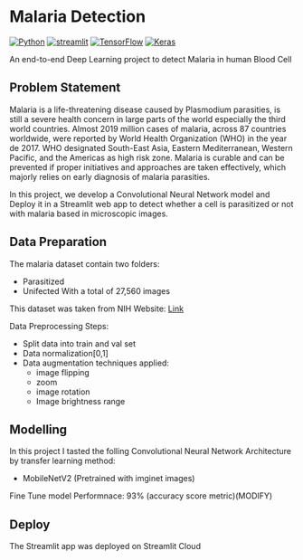 # **Malaria Detection**

[![Python](https://img.shields.io/badge/python-3670A0?style=for-the-badge&logo=python&logoColor=ffdd54)](https://www.python.org)
[![streamlit](https://img.shields.io/badge/Streamlit-FF4B4B?style=for-the-badge&logo=Streamlit&logoColor=white)](https://streamlit.io/)
[![TensorFlow](https://img.shields.io/badge/TensorFlow-%23FF6F00.svg?style=for-the-badge&logo=TensorFlow&logoColor=white)](https://www.tensorflow.org/)
[![Keras](https://img.shields.io/badge/Keras-%23D00000.svg?style=for-the-badge&logo=Keras&logoColor=white)](https://keras.io/)

An end-to-end Deep Learning project to detect Malaria in human Blood Cell

## **Problem Statement**
Malaria is a life-threatening disease caused by Plasmodium parasities, is still a severe health concern in large parts of the world especially the third world countries. Almost 2019 million cases of malaria, across 87 countries worldwide, were reported by World Health Organization (WHO) in the year de 2017. WHO designated South-East Asia, Eastern Mediterranean, Western Pacific, and the Americas as high risk zone. Malaria is curable and can be prevented if proper initiatives and approaches are taken effectively, which majorly relies on early diagnosis of malaria parasities.

In this project, we develop a Convolutional Neural Network model and Deploy it in a Streamlit web app to detect whether a cell is parasitized or not with malaria based in microscopic images.



## **Data Preparation**
The malaria dataset contain two folders:
  - Parasitized 
  - Unifected
With a total of 27,560 images

This dataset was taken from NIH Website: [Link](https://ceb.nlm.nih.gov/repositories/malaria-datasets/)

Data Preprocessing Steps:

- Split data into train and val set
- Data normalization[0,1]
- Data augmentation techniques applied:
  - image flipping
  - zoom
  - image rotation
  - Image brightness range

## **Modelling**
In this project I tasted the folling Convolutional Neural Network Architecture by transfer learning method:

 - MobileNetV2 (Pretrained with imginet images)

Fine Tune model Performnace: 93% (accuracy score metric)(MODIFY)

## **Deploy**
The Streamlit app was deployed on Streamlit Cloud

